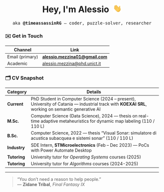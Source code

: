 <!-- Profile README – take it, fork it, tweak it, enjoy! -->

<h1 align="center">Hey, I'm Alessio &nbsp;<img src="https://raw.githubusercontent.com/ABSphreak/ABSphreak/master/gifs/Hi.gif" width="28"></h1>
<p align="center">
  <samp>aka <strong>@timeassassinRG</strong> — coder, puzzle-solver, researcher</samp>
</p>

### ✉️ Get in Touch
| Channel | Link |
| ------- | ---- |
| Email (primary) | **alessio.mezzina01@gmail.com** |
| Academic | alessio.mezzina@phd.unict.it |

### 🗂 CV Snapshot
| **Category** | **Details** |
| --- | --- |
| **Current** | PhD Student in Computer Science (2024 – present), University of Catania — industrial track with **KOEXAI SRL**, working on semantic generative AI |
| **M.Sc.** | Computer Science (Data Science), 2024 — thesis on real-time adaptive metaheuristics for dynamic map labeling (110 / 110 L) |
| **B.Sc.** | Computer Science, 2022 — thesis “Visual Sonar: simulatore di acustica subacquea e sistemi sonar” (110 / 110 L) |
| **Industry** | SDE Intern, **STMicroelectronics** (Feb – Dec 2023) — PoCs with Power Automate Desktop |
| **Tutoring** | University tutor for *Operating Systems* courses (2025) |
| **Tutoring** | University tutor for *Algorithms* courses (2024-2025) |

---
> “You don’t need a reason to help people.”  
> — **Zidane Tribal**, *Final Fantasy IX*
